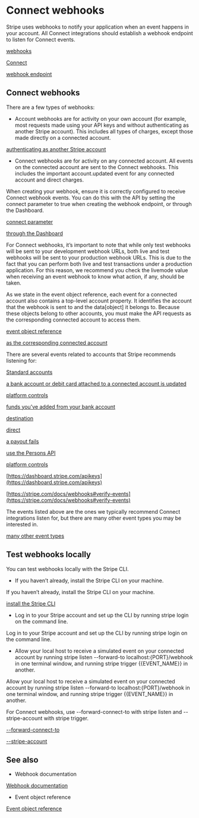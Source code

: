 # Connect webhooks

Stripe uses webhooks to notify your application when an event happens in your account. All Connect integrations should establish a webhook endpoint to listen for Connect events.

[webhooks](/webhooks)

[Connect](/connect)

[webhook endpoint](https://dashboard.stripe.com/account/webhooks)

## Connect webhooks

There are a few types of webhooks:

- Account webhooks are for activity on your own account (for example, most requests made using your API keys and without authenticating as another Stripe account). This includes all types of charges, except those made directly on a connected account.

[authenticating as another Stripe account](/connect/authentication)

- Connect webhooks are for activity on any connected account. All events on the connected account are sent to the Connect webhooks. This includes the important account.updated event for any connected account and direct charges.

When creating your webhook, ensure it is correctly configured to receive Connect webhook events. You can do this with the API by setting the connect parameter to true when creating the webhook endpoint, or through the Dashboard.

[connect parameter](/api/webhook_endpoints/create#create_webhook_endpoint-connect)

[through the Dashboard](https://dashboard.stripe.com/test/webhooks)

For Connect webhooks, it’s important to note that while only test webhooks will be sent to your development webhook URLs, both live and test webhooks will be sent to your production webhook URLs. This is due to the fact that you can perform both live and test transactions under a production application. For this reason, we recommend you check the livemode value when receiving an event webhook to know what action, if any, should be taken.

As we state in the event object reference, each event for a connected account also contains a top-level account property. It identifies the account that the webhook is sent to and the data[object] it belongs to. Because these objects belong to other accounts, you must make the API requests as the corresponding connected account to access them.

[event object reference](/api/events/object)

[as the corresponding connected account](/connect/authentication)

There are several events related to accounts that Stripe recommends listening for:

[Standard accounts](/connect/standard-accounts)

[a bank account or debit card attached to a connected account is updated](/connect/payouts-bank-accounts)

[platform controls](/connect/platform-controls-for-stripe-dashboard-accounts)

[funds you’ve added from your bank account](/connect/add-and-pay-out-guide#add-funds)

[destination](/connect/collect-then-transfer-guide#fulfillment)

[direct](/connect/enable-payment-acceptance-guide)

[a payout fails](/connect/payouts-connected-accounts#webhooks)

[use the Persons API](/connect/handling-api-verification#verification-process)

[platform controls](/connect/platform-controls-for-stripe-dashboard-accounts)

[https://dashboard.stripe.com/apikeys](https://dashboard.stripe.com/apikeys)

[https://stripe.com/docs/webhooks#verify-events](https://stripe.com/docs/webhooks#verify-events)

The events listed above are the ones we typically recommend Connect integrations listen for, but there are many other event types you may be interested in.

[many other event types](/api/events/types)

## Test webhooks locally

You can test webhooks locally with the Stripe CLI.

- If you haven’t already, install the Stripe CLI on your machine.

If you haven’t already, install the Stripe CLI on your machine.

[install the Stripe CLI](/stripe-cli#install)

- Log in to your Stripe account and set up the CLI by running stripe login on the command line.

Log in to your Stripe account and set up the CLI by running stripe login on the command line.

- Allow your local host to receive a simulated event on your connected account by running stripe listen --forward-to localhost:{PORT}/webhook in one terminal window, and running stripe trigger {{EVENT_NAME}} in another.

Allow your local host to receive a simulated event on your connected account by running stripe listen --forward-to localhost:{PORT}/webhook in one terminal window, and running stripe trigger {{EVENT_NAME}} in another.

For Connect webhooks, use --forward-connect-to with stripe listen and --stripe-account with stripe trigger.

[--forward-connect-to](/cli/listen#listen-forward-connect-to)

[--stripe-account](/cli/trigger#trigger-stripe_account)

## See also

- Webhook documentation

[Webhook documentation](/webhooks)

- Event object reference

[Event object reference](/api#events)
